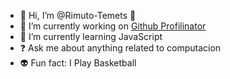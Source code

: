 - 👋 Hi, I’m @Rimuto-Temets 🥇
- 🔭 I’m currently working on [Github Profilinator](https://github.com/rishavanand/github-profilinator)
- 🌱 I’m currently learning JavaScript
- ❓ Ask me about anything related to computacion
- 👽 Fun fact: I  Play Basketball
